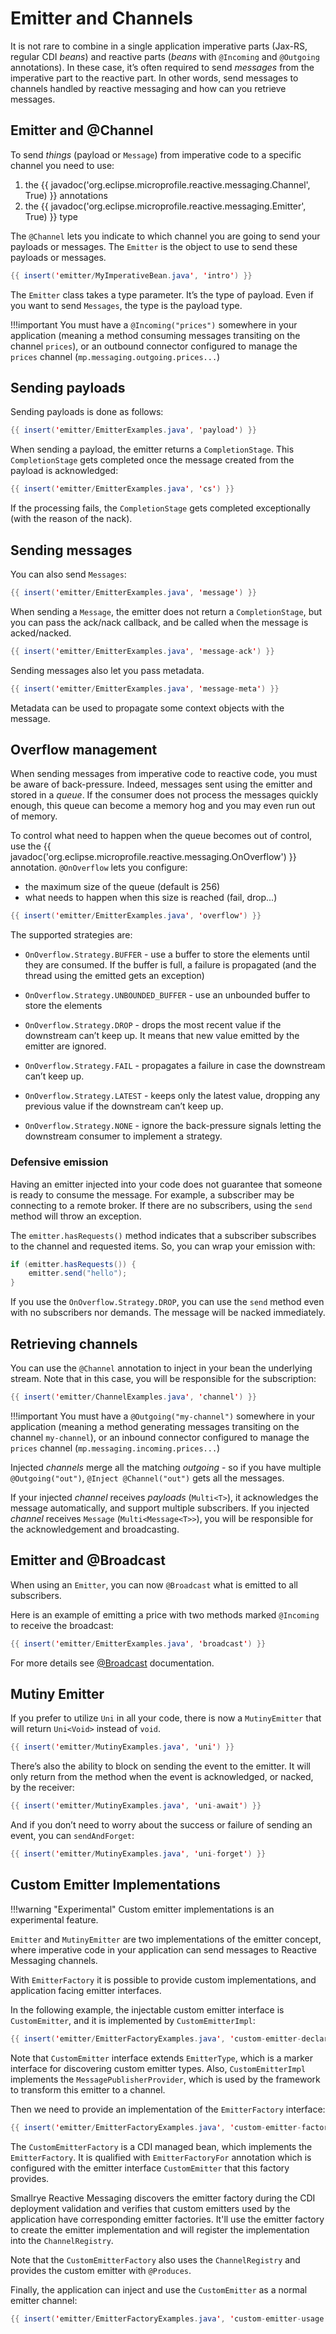 # Emitter and Channels

It is not rare to combine in a single application imperative parts
(Jax-RS, regular CDI *beans*) and reactive parts (*beans* with
`@Incoming` and `@Outgoing` annotations). In these case, it’s often
required to send *messages* from the imperative part to the reactive
part. In other words, send messages to channels handled by reactive
messaging and how can you retrieve messages.

## Emitter and @Channel

To send *things* (payload or `Message`) from imperative code to a
specific channel you need to use:

1.  the {{ javadoc('org.eclipse.microprofile.reactive.messaging.Channel', True) }} annotations
2.  the {{ javadoc('org.eclipse.microprofile.reactive.messaging.Emitter', True) }} type

The `@Channel` lets you indicate to which channel you are going to send
your payloads or messages. The `Emitter` is the object to use to send
these payloads or messages.

``` java
{{ insert('emitter/MyImperativeBean.java', 'intro') }}
```

The `Emitter` class takes a type parameter. It’s the type of payload.
Even if you want to send `Messages`, the type is the payload type.

!!!important
    You must have a `@Incoming("prices")` somewhere in your application
    (meaning a method consuming messages transiting on the channel
    `prices`), or an outbound connector configured to manage the `prices`
    channel (`mp.messaging.outgoing.prices...`)

## Sending payloads

Sending payloads is done as follows:

``` java
{{ insert('emitter/EmitterExamples.java', 'payload') }}
```

When sending a payload, the emitter returns a `CompletionStage`. This
`CompletionStage` gets completed once the message created from the
payload is acknowledged:

``` java
{{ insert('emitter/EmitterExamples.java', 'cs') }}
```

If the processing fails, the `CompletionStage` gets completed
exceptionally (with the reason of the nack).

## Sending messages

You can also send `Messages`:

``` java
{{ insert('emitter/EmitterExamples.java', 'message') }}
```

When sending a `Message`, the emitter does not return a
`CompletionStage`, but you can pass the ack/nack callback, and be called
when the message is acked/nacked.

``` java
{{ insert('emitter/EmitterExamples.java', 'message-ack') }}
```

Sending messages also let you pass metadata.

``` java
{{ insert('emitter/EmitterExamples.java', 'message-meta') }}
```

Metadata can be used to propagate some context objects with the message.

## Overflow management

When sending messages from imperative code to reactive code, you must be
aware of back-pressure. Indeed, messages sent using the emitter and
stored in a *queue*. If the consumer does not process the messages
quickly enough, this queue can become a memory hog and you may even run
out of memory.

To control what need to happen when the queue becomes out of control,
use the {{ javadoc('org.eclipse.microprofile.reactive.messaging.OnOverflow') }} annotation. `@OnOverflow` lets you configure:

-   the maximum size of the queue (default is 256)
-   what needs to happen when this size is reached (fail, drop...)

``` java
{{ insert('emitter/EmitterExamples.java', 'overflow') }}
```

The supported strategies are:

-   `OnOverflow.Strategy.BUFFER` - use a buffer to store the elements
    until they are consumed. If the buffer is full, a failure is
    propagated (and the thread using the emitted gets an exception)

-   `OnOverflow.Strategy.UNBOUNDED_BUFFER` - use an unbounded buffer to
    store the elements

-   `OnOverflow.Strategy.DROP` - drops the most recent value if the
    downstream can’t keep up. It means that new value emitted by the
    emitter are ignored.

-   `OnOverflow.Strategy.FAIL` - propagates a failure in case the
    downstream can’t keep up.

-   `OnOverflow.Strategy.LATEST` - keeps only the latest value, dropping
    any previous value if the downstream can’t keep up.

-   `OnOverflow.Strategy.NONE` - ignore the back-pressure signals
    letting the downstream consumer to implement a strategy.

### Defensive emission

Having an emitter injected into your code does not guarantee that
someone is ready to consume the message. For example, a subscriber may
be connecting to a remote broker. If there are no subscribers, using the
`send` method will throw an exception.

The `emitter.hasRequests()` method indicates that a subscriber
subscribes to the channel and requested items. So, you can wrap your
emission with:

``` java
if (emitter.hasRequests()) {
    emitter.send("hello");
}
```

If you use the `OnOverflow.Strategy.DROP`, you can use the `send` method
even with no subscribers nor demands. The message will be nacked
immediately.

## Retrieving channels

You can use the `@Channel` annotation to inject in your bean the
underlying stream. Note that in this case, you will be responsible for
the subscription:

``` java
{{ insert('emitter/ChannelExamples.java', 'channel') }}
```

!!!important
    You must have a `@Outgoing("my-channel")` somewhere in your application
    (meaning a method generating messages transiting on the channel
    `my-channel`), or an inbound connector configured to manage the `prices`
    channel (`mp.messaging.incoming.prices...`)

Injected *channels* merge all the matching *outgoing* - so if you have
multiple `@Outgoing("out")`, `@Inject @Channel("out")` gets all the
messages.

If your injected *channel* receives *payloads* (`Multi<T>`), it
acknowledges the message automatically, and support multiple
subscribers. If you injected *channel* receives `Message`
(`Multi<Message<T>>`), you will be responsible for the acknowledgement
and broadcasting.

## Emitter and @Broadcast

When using an `Emitter`, you can now `@Broadcast` what is emitted to all
subscribers.

Here is an example of emitting a price with two methods marked
`@Incoming` to receive the broadcast:

``` java
{{ insert('emitter/EmitterExamples.java', 'broadcast') }}
```

For more details see [@Broadcast](broadcast.md)
documentation.

## Mutiny Emitter

If you prefer to utilize `Uni` in all your code, there is now a
`MutinyEmitter` that will return `Uni<Void>` instead of `void`.

``` java
{{ insert('emitter/MutinyExamples.java', 'uni') }}
```

There’s also the ability to block on sending the event to the emitter.
It will only return from the method when the event is acknowledged, or
nacked, by the receiver:

``` java
{{ insert('emitter/MutinyExamples.java', 'uni-await') }}
```

And if you don’t need to worry about the success or failure of sending
an event, you can `sendAndForget`:

``` java
{{ insert('emitter/MutinyExamples.java', 'uni-forget') }}
```

## Custom Emitter Implementations

!!!warning "Experimental"
    Custom emitter implementations is an experimental feature.

`Emitter` and `MutinyEmitter` are two implementations of the emitter concept,
where imperative code in your application can send messages to Reactive Messaging channels.

With `EmitterFactory` it is possible to provide custom implementations, and application facing emitter interfaces.

In the following example, the injectable custom emitter interface is `CustomEmitter`,
and it is implemented by `CustomEmitterImpl`:

``` java
{{ insert('emitter/EmitterFactoryExamples.java', 'custom-emitter-declaration') }}
```

Note that `CustomEmitter` interface extends `EmitterType`, which is a marker interface for discovering custom emitter types.
Also, `CustomEmitterImpl` implements the `MessagePublisherProvider`, which is used by the framework to transform this emitter to a channel.

Then we need to provide an implementation of the `EmitterFactory` interface:

``` java
{{ insert('emitter/EmitterFactoryExamples.java', 'custom-emitter-factory') }}
```

The `CustomEmitterFactory` is a CDI managed bean, which implements the `EmitterFactory`.
It is qualified with `EmitterFactoryFor` annotation which is configured with the emitter interface `CustomEmitter` that this factory provides.

Smallrye Reactive Messaging discovers the emitter factory during the CDI deployment validation
and verifies that custom emitters used by the application have corresponding emitter factories.
It'll use the emitter factory to create the emitter implementation and will register the implementation into the `ChannelRegistry`.

Note that the `CustomEmitterFactory` also uses the `ChannelRegistry` and provides the custom emitter with `@Produces`.

Finally, the application can inject and use the `CustomEmitter` as a normal emitter channel:

``` java
{{ insert('emitter/EmitterFactoryExamples.java', 'custom-emitter-usage') }}
```

